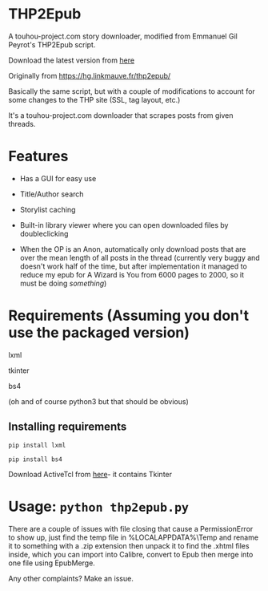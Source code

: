 # THP2Epub
A touhou-project.com story downloader, modified from Emmanuel Gil Peyrot's THP2Epub script.

Download the latest version from [here](https://github.com/Anonark/THP2Epub/releases)

Originally from https://hg.linkmauve.fr/thp2epub/

Basically the same script, but with a couple of modifications to account for some changes to the THP site (SSL, tag layout, etc.)

It's a touhou-project.com downloader that scrapes posts from given threads.

# Features

* Has a GUI for easy use

* Title/Author search

* Storylist caching

* Built-in library viewer where you can open downloaded files by doubleclicking

* When the OP is an Anon, automatically only download posts that are over the mean length of all posts in the thread (currently very buggy and doesn't work half of the time, but after implementation it managed to reduce my epub for A Wizard is You from 6000 pages to 2000, so it must be doing *something*)

# Requirements (Assuming you don't use the packaged version)

lxml

tkinter

bs4

(oh and of course python3 but that should be obvious)

## Installing requirements

`pip install lxml`

`pip install bs4`

Download ActiveTcl from [here](https://www.activestate.com/products/activetcl/)- it contains Tkinter

# Usage: `python thp2epub.py`

There are a couple of issues with file closing that cause a PermissionError to show up, just find the temp file in %LOCALAPPDATA%\Temp and rename it to something with a .zip extension then unpack it to find the .xhtml files inside, which you can import into Calibre, convert to Epub then merge into one file using EpubMerge.

Any other complaints? Make an issue.
